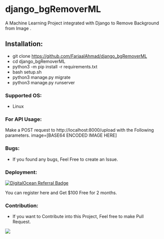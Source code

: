 # django_bgRemoverML

A Machine Learning Project integrated with Django to Remove Background from Image .

## Installation:

- git clone https://github.com/FarjaalAhmad/django_bgRemoverML
- cd django_bgRemoverML
- python3 -m pip install -r requirements.txt
- bash setup.sh
- python3 manage.py migrate
- python3 manage.py runserver

### Supported OS:

- Linux

### For API Usage:

Make a POST request to http://localhost:8000/upload with the Following parameters.
image=[BASE64 ENCODED IMAGE HERE]

### Bugs:

- If you found any bugs, Feel Free to create an Issue.

### Deployment:
[![DigitalOcean Referral Badge](https://web-platforms.sfo2.digitaloceanspaces.com/WWW/Badge%203.svg)](https://www.digitalocean.com/?refcode=42d61c4435ff&utm_campaign=Referral_Invite&utm_medium=Referral_Program&utm_source=badge)

You can register here and Get $100 Free for 2 months.

### Contribution:

- If you want to Contribute into this Project, Feel free to make Pull Request.
<a href="https://github.com/FarjaalAhmad/django_bgRemoverML/graphs/contributors">
  <img src="https://contributors-img.web.app/image?repo=FarjaalAhmad/django_bgRemoverML" />
</a>
